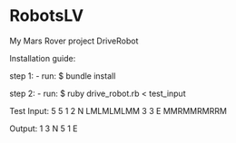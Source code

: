 # RobotsLV
My Mars Rover project DriveRobot

Installation guide:

step 1:
    - run: 
        $ bundle install

step 2:
    - run: 
        $  ruby drive_robot.rb < test_input

Test Input:
5 5
1 2 N
LMLMLMLMM
3 3 E
MMRMMRMRRM

Output:
1 3 N
5 1 E
